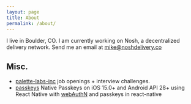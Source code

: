 ```yaml
---
layout: page
title: About
permalink: /about/
---
```

I live in Boulder, CO. I am currently working on Nosh, a decentralized delivery network. Send me an email at mike@noshdelivery.co

## Misc.
- [palette-labs-inc](https://palette-labs-inc.github.io/) job openings + interview challenges.
- [passkeys](https://github.com/Palette-Labs-Inc/passkeys) Native Passkeys on iOS 15.0+ and Android API 28+ using React Native with [webAuthN](https://www.w3.org/TR/webauthn-2/) and passkeys in react-native
